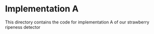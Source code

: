 # Implementation A

This directory contains the code for implementation A of our strawberry ripeness
detector
